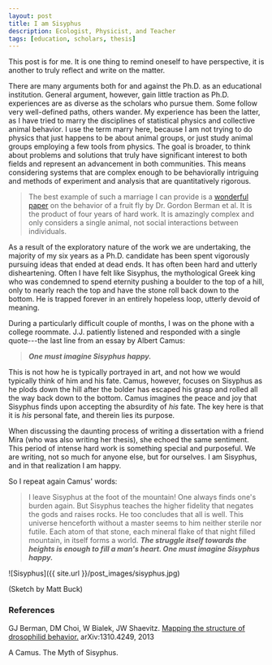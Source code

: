 ```yaml
---
layout: post
title: I am Sisyphus
description: Ecologist, Physicist, and Teacher
tags: [education, scholars, thesis]
---
```


<div class="message">
	This post is for me.  It is one thing to remind oneself to have perspective, it is another to truly reflect and write on the matter.
</div>


There are many arguments both for and against the Ph.D. as an educational institution.  General argument, however, gain little traction as Ph.D. experiences are as diverse as the scholars who pursue them.  Some follow very well-defined paths, others wander.  My experience has been the latter, as I have tried to marry the disciplines of statistical physics and collective animal behavior.  I use the term marry here, because I am not trying to do physics that just happens to be about animal groups, or just study animal groups employing a few tools from physics.  The goal is broader, to think about problems and solutions that truly have significant interest to both fields and represent an advancement in both communities.  This means considering systems that are complex enough to be behaviorally intriguing and methods of experiment and analysis that are quantitatively rigorous.

> The best example of such a marriage I can provide is a [wonderful paper](http://arxiv.org/pdf/1310.4249.pdf) on the behavior of a fruit fly by Dr. Gordon Berman et al.  It is the product of four years of hard work.  It is amazingly complex and only considers a single animal, not social interactions between individuals.

As a result of the exploratory nature of the work we are undertaking, the majority of my six years as a Ph.D. candidate has been spent vigorously pursuing ideas that ended at dead ends.  It has often been hard and utterly disheartening.  Often I have felt like Sisyphus, the mythological Greek king who was condemned to spend eternity pushing a boulder to the top of a hill, only to nearly reach the top and have the stone roll back down to the bottom.  He is trapped forever in an entirely hopeless loop, utterly devoid of meaning.

During a particularly difficult couple of months, I was on the phone with a college roommate.  J.J. patiently listened and responded with a single quote---the last line from an essay by Albert Camus:

> **_One must imagine Sisyphus happy._**

This is not how he is typically portrayed in art, and not how we would typically think of him and his fate.  Camus, however, focuses on Sisyphus as he plods down the hill after the bolder has escaped his grasp and rolled all the way back down to the bottom.  Camus imagines the peace and joy that Sisyphus finds upon accepting the absurdity of _his_ fate.  The key here is that it is _his_ personal fate, and therein lies its purpose.

When discussing the daunting process of writing a dissertation with a friend Mira (who was also writing her thesis), she echoed the same sentiment.  This period of intense hard work is something special and purposeful.  We are writing, not so much for anyone else, but for ourselves.  I am Sisyphus, and in that realization I am happy. 

So I repeat again Camus' words:

> I leave Sisyphus at the foot of the mountain!  One always finds one's burden again.  But Sisyphus teaches the higher fidelity that negates the gods and raises rocks.  He too concludes that all is well.  This universe henceforth without a master seems to him neither sterile nor futile.  Each atom of that stone, each mineral flake of that night filled mountain, in itself forms a world. **_The struggle itself towards the heights is enough to fill a man's heart.  One must imagine Sisyphus happy._**

![Sisyphus]({{ site.url }}/post_images/sisyphus.jpg)

(Sketch by Matt Buck)

### References


GJ Berman, DM Choi, W Bialek, JW Shaevitz. [Mapping the structure of drosophilid behavior.](http://arxiv.org/pdf/1310.4249.pdf) arXiv:1310.4249, 2013

A Camus. The Myth of Sisyphus.
